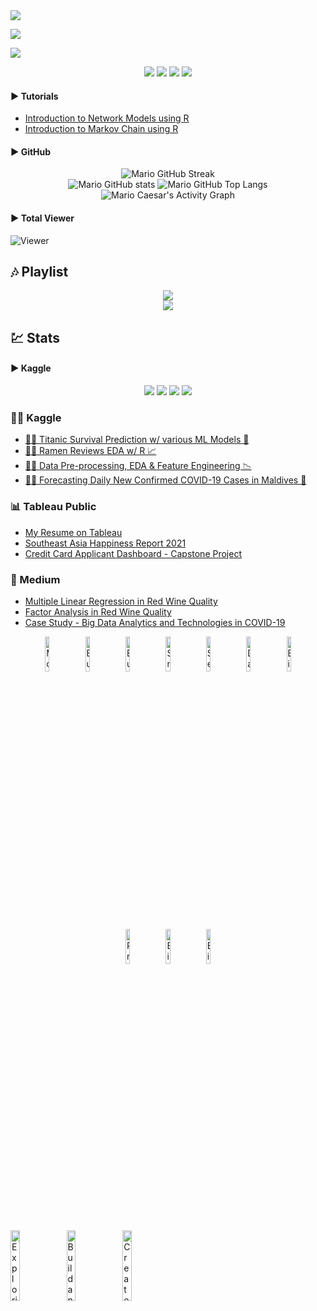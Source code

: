 <!-- Backup Code -->
<!-- * Backup README file/code of Mario Caesar (linktr.ee/caesarmario_). This backup codes contains unused widgets, links, and stats from main README file -->
<!-- * Feel free to use this code/file by citing the README owner/name -->
<!-- * Check out my other works here (linktr.ee/caesarmario_) -->

<!-- From GitHub Readme -->
<a href="https://www.behance.net/caesarmario_" target="_blank" rel="noopener noreferrer">
    <img src="https://img.shields.io/badge/Behance-1769ff?style=for-the-badge&logo=behance&logoColor=white&link=https://www.behance.net/caesarmario_">
 </a>
 
<a><img src="https://img.shields.io/badge/PHP-777BB4?style=for-the-badge&logo=php&logoColor=white"></a>

<a><img src="https://img.shields.io/badge/Notepad++-90E59A.svg?style=for-the-badge&logo=notepad%2B%2B&logoColor=black"></a>

<p align="center">
  <a><img src="https://img.shields.io/badge/Adobe%20Photoshop-31A8FF?style=for-the-badge&logo=Adobe%20Photoshop&logoColor=black"></a>
  <a><img src="https://img.shields.io/badge/Adobe%20Lightroom-31A8FF?style=for-the-badge&logo=Adobe%20Lightroom&logoColor=white"></a>
  <a><img src="https://img.shields.io/badge/Microsoft_Office-D83B01?style=for-the-badge&logo=microsoft-office&logoColor=white"></a>
  <a><img src="https://img.shields.io/badge/figma-%23F24E1E.svg?style=for-the-badge&logo=figma&logoColor=white"></a>
</p>

#### ▶ Tutorials
- [Introduction to Network Models using R](https://www.kaggle.com/caesarmario/beginner-introduction-to-network-models-using-r)
- [Introduction to Markov Chain using R](https://www.kaggle.com/caesarmario/beginner-introduction-to-markov-chain-using-r)

#### ▶ GitHub
<p align="center">
  <img src="https://github-readme-streak-stats.herokuapp.com/?user=caesarmario&theme=tokyonight_duo&fire=00dbde&hide_border=true&stroke=00dbde&ring=00dbde&currStreakNum=f2f2f2&sideNums=f2f2f2&currStreakLabel=f2f2f2&sideLabels=f2f2f2&dates=00dbde" alt="Mario GitHub Streak"><br>
  <img src="https://github-readme-stats.vercel.app/api?username=caesarmario&show_icons=true&theme=github_dark&title_color=00dbde&text_color=f2f2f2&icon_color=00dbde&hide_border=true" alt="Mario GitHub stats">
  <img src="https://github-readme-stats.vercel.app/api/top-langs/?username=caesarmario&langs_count=5&theme=github_dark&title_color=00dbde&text_color=f2f2f2&hide_border=true" alt="Mario GitHub Top Langs">
  <img src="https://activity-graph.herokuapp.com/graph?username=caesarmario&theme=react-dark&color=00dbde&line=00dbde&point=f2f2f2&area=true&hide_border=true&custom_title=Activity%20Graph" alt="Mario Caesar's Activity Graph">
</p>

#### ▶ Total Viewer
![Viewer](https://komarev.com/ghpvc/?username=caesarmario&style=flat-square&label=Views)
<br>

## 🎶 Playlist
<p align="center">
  <!-- [1] --> <img src="https://spotify-github-profile.vercel.app/api/view?uid=dsotcflgv3vqqpo65vtffzbbr&cover_image=true&theme=natemoo-re&bar_color=53b14f&bar_color_cover=false"><br>
  <!--[2]--> <img src="https://spotify-recently-played-readme.vercel.app/api?user=dsotcflgv3vqqpo65vtffzbbr&count=5&width=500">
</p>

<!-- Stats -->
## 💹 Stats
#### ▶ Kaggle
<p align="center">
  <img src="https://road-to-kaggle-grandmaster.vercel.app/api/badges/caesarmario/competition/"/>
  <img src="https://road-to-kaggle-grandmaster.vercel.app/api/badges/caesarmario/dataset/"/>
  <img src="https://road-to-kaggle-grandmaster.vercel.app/api/badges/caesarmario/notebook/"/>
  <img src="https://road-to-kaggle-grandmaster.vercel.app/api/badges/caesarmario/discussion/"/>
</p>


### 👨‍💻 Kaggle
- [🚢⚓ Titanic Survival Prediction w/ various ML Models 🔮](https://www.kaggle.com/code/caesarmario/survival-prediction-w-various-ml-models)
- [🍜🌟 Ramen Reviews EDA w/ R 📈](https://www.kaggle.com/code/caesarmario/ramen-reviews-eda-w-r)
- [🏬🔧 Data Pre-processing, EDA & Feature Engineering 📉](https://www.kaggle.com/code/caesarmario/data-pre-processing-eda-feature-engineering)
- [🦠😷 Forecasting Daily New Confirmed COVID-19 Cases in Maldives 🔮](https://www.kaggle.com/code/caesarmario/forecasting-daily-new-confirmed-cases-in-maldives)

### 📊 Tableau Public
- [My Resume on Tableau](https://public.tableau.com/app/profile/caesarmario/viz/MarioCaesar-CurriculumVitae/Resume)
- [Southeast Asia Happiness Report 2021](https://public.tableau.com/app/profile/caesarmario/viz/SouthEastAsiaHappinessReport2021/SEAHappinessReport2021)
- [Credit Card Applicant Dashboard - Capstone Project](https://public.tableau.com/app/profile/caesarmario/viz/CreditCardApplicantDashboard/ApplicantDashboard)

### 📃 Medium
- [Multiple Linear Regression in Red Wine Quality](https://caesarmario.medium.com/multiple-linear-regression-in-red-wine-quality-bd42933b7b27)
- [Factor Analysis in Red Wine Quality](https://caesarmario.medium.com/factor-analysis-in-red-wine-quality-7665ee0ef30d)
- [Case Study - Big Data Analytics and Technologies in COVID-19](https://caesarmario.medium.com/big-data-analytics-and-technologies-in-covid-19-cb30f7fbe035)

<!-- Completion Badges -->
<p align="center">
  <a href="https://www.cloudskillsboost.google/public_profiles/e1e49691-5144-4d7e-b183-7075c066088d/badges/2650136" target="_blank" rel="noopener noreferrer"><img src="https://cdn.qwiklabs.com/P2WZ5Sy9R%2B8JiXZDC47HyDpnu3Fv1JGgeJm80J0yFvA%3D" width="12%" height="12%" alt="Modernizing Data Lakes and Data Warehouses with Google Cloud - Google"/></a>
  <a href="https://www.cloudskillsboost.google/public_profiles/e1e49691-5144-4d7e-b183-7075c066088d/badges/2678295" target="_blank" rel="noopener noreferrer"><img src="https://cdn.qwiklabs.com/CKPSGrCkK8WsDJceFu%2FfnYl8ImeY7sN8qbne1SCG%2Bm8%3D" width="12%" height="12%" alt="Building Batch Data Pipelines on Google Cloud - Google"/></a>
  <a href="https://www.cloudskillsboost.google/public_profiles/e1e49691-5144-4d7e-b183-7075c066088d/badges/2720520" target="_blank" rel="noopener noreferrer"><img src="https://cdn.qwiklabs.com/ll7JX2lQRFcsQvsyGKHDIrHroGUaR8C8iWZcIBbyQTM%3D" width="12%" height="12%" alt="Building Resilient Streaming Analytics Systems on Google Cloud"/></a>
  <a href="https://www.cloudskillsboost.google/public_profiles/e1e49691-5144-4d7e-b183-7075c066088d/badges/2707066" target="_blank" rel="noopener noreferrer"><img src="https://cdn.qwiklabs.com/SeyvvIPtws8PoouWUfTC4nUkJAPCpXOAGaLHSNVGolE%3D" width="12%" height="12%" alt="Smart Analytics, Machine Learning, and AI on Google Cloud - Google"/></a>
  <a href="https://www.cloudskillsboost.google/public_profiles/e1e49691-5144-4d7e-b183-7075c066088d/badges/2720946" target="_blank" rel="noopener noreferrer"><img src="https://cdn.qwiklabs.com/%2F5gxqGOWNHh8z46puNxn1UZVt96Qiy6vrJKasroCHTA%3D" width="12%" height="12%" alt="Serverless Data Processing with Dataflow: Foundations"/></a>
    <a href="https://www.cloudskillsboost.google/public_profiles/e1e49691-5144-4d7e-b183-7075c066088d/badges/2741450" target="_blank" rel="noopener noreferrer"><img src="https://cdn.qwiklabs.com/%2BCsWnL49dO1EiQScypoKfAJdI8oWEgDWqu5PBt%2FWepc%3D" width="12%" height="12%" alt="Data Engineering"/></a>
    <a href="https://www.cloudskillsboost.google/public_profiles/e1e49691-5144-4d7e-b183-7075c066088d/badges/2744922" target="_blank" rel="noopener noreferrer"><img src="https://cdn.qwiklabs.com/bWAeRBJNl9ENT%2B%2F%2FYwynddPswnVP9o2EtsDpMw4rVHc%3D" width="12%" height="12%" alt="BigQuery Basics for Data Analysts"/></a>
    <a href="https://www.cloudskillsboost.google/public_profiles/e1e49691-5144-4d7e-b183-7075c066088d/badges/2772974" target="_blank" rel="noopener noreferrer"><img src="https://cdn.qwiklabs.com/tQ%2BH5t5YFW0ExV5LB%2Fpyli4m1GGWhAzUs2423D04Uos%3D" width="12%" height="12%" alt="Preparing for the Google Cloud Professional Data Engineer Exam"/></a>
    <a href="https://www.cloudskillsboost.google/public_profiles/e1e49691-5144-4d7e-b183-7075c066088d/badges/2784327" target="_blank" rel="noopener noreferrer"><img src="https://cdn.qwiklabs.com/wM1hlNzU2Q0gICAh5H%2FuxOWRmCEZy8n4iL5uY084R0M%3D" width="12%" height="12%" alt="BigQuery for Machine Learning"/></a>
    <a href="https://www.cloudskillsboost.google/public_profiles/e1e49691-5144-4d7e-b183-7075c066088d/badges/2785257" target="_blank" rel="noopener noreferrer"><img src="https://cdn.qwiklabs.com/h%2FIVtx06Cx%2FlEFFsEhXYDX4yQom0wFGFsAzES6iN%2Fg8%3D" width="12%" height="12%" alt="BigQuery for Machine Learning"/></a>
</p>
 
 <!-- Skills Badge -->
 <a href="https://www.cloudskillsboost.google/public_profiles/e1e49691-5144-4d7e-b183-7075c066088d/badges/2773139" target="_blank" rel="noopener noreferrer"><img src="https://cdn.qwiklabs.com/3lzfdnpwrMI1VXzUzD9l4CH9BwB4o59yK11xKdp2r08%3D" width="17%" height="17%" alt="Exploring Data with Looker"/></a>
 <a href="https://www.cloudskillsboost.google/public_profiles/e1e49691-5144-4d7e-b183-7075c066088d/badges/2778788" target="_blank" rel="noopener noreferrer"><img src="https://cdn.qwiklabs.com/lIg3eM71hoTWlibz3nDLlW914bdh%2FTyq49DtYXGqt5Q%3D" width="17%" height="17%" alt="Build and Deploy Machine Learning Solutions on Vertex AI"/></a>
 <a href="https://www.cloudskillsboost.google/public_profiles/e1e49691-5144-4d7e-b183-7075c066088d/badges/2785116" target="_blank" rel="noopener noreferrer"><img src="https://cdn.qwiklabs.com/8jACSR%2BqgI3p2yem69CxNAyXukexHsSAI5j2W71N%2Blc%3D" width="17%" height="17%" alt="Create ML Models with BigQuery ML"/></a>
